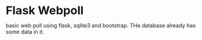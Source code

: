<b style="font-size:30px">Flask Webpoll</b>

basic web poll using flask, sqlite3 and bootstrap.
THe database already has some data in it.

